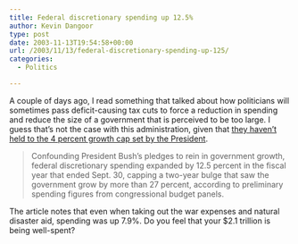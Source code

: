 ```yaml
---
title: Federal discretionary spending up 12.5%
author: Kevin Dangoor
type: post
date: 2003-11-13T19:54:58+00:00
url: /2003/11/13/federal-discretionary-spending-up-125/
categories:
  - Politics

---
```

A couple of days ago, I read something that talked about how politicians will sometimes pass deficit-causing tax cuts to force a reduction in spending and reduce the size of a government that is perceived to be too large. I guess that&#8217;s not the case with this administration, given that [they haven&#8217;t held to the 4 percent growth cap set by the President][1].

> Confounding President Bush&#8217;s pledges to rein in government growth, federal discretionary spending expanded by 12.5 percent in the fiscal year that ended Sept. 30, capping a two-year bulge that saw the government grow by more than 27 percent, according to preliminary spending figures from congressional budget panels.

The article notes that even when taking out the war expenses and natural disaster aid, spending was up 7.9%. Do you feel that your $2.1 trillion is being well-spent?

 [1]: http://www.washingtonpost.com/ac2/wp-dyn/A28252-2003Nov11?language=printer "washingtonpost.com: Government Outgrows Cap Set by President"
